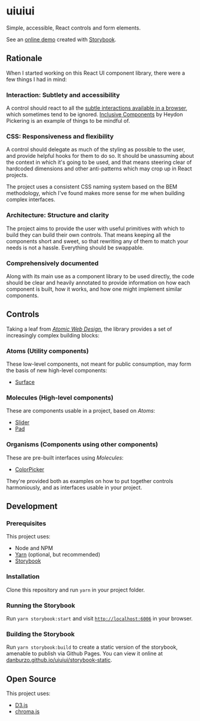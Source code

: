 # uiuiui

Simple, accessible, React controls and form elements.

See an [online demo](https://danburzo.github.io/uiuiui/storybook-static) created with [Storybook](https://storybook.js.org).

## Rationale

When I started working on this React UI component library, there were a few things I had in mind:

### Interaction: Subtlety and accessibility

A control should react to all the [subtle interactions available in a browser](https://medium.com/@addyosmani/accessible-ui-components-for-the-web-39e727101a67), which sometimes tend to be ignored. [Inclusive Components](https://inclusive-components.design/) by Heydon Pickering is an example of things to be mindful of.

### CSS: Responsiveness and flexibility

A control should delegate as much of the styling as possible to the user, and provide helpful hooks for them to do so. It should be unassuming about the context in which it's going to be used, and that means steering clear of hardcoded dimensions and other anti-patterns which may crop up in React projects.

The project uses a consistent CSS naming system based on the BEM methodology, which I've found makes more sense for me when building complex interfaces.

### Architecture: Structure and clarity

The project aims to provide the user with useful primitives with which to build they can build their own controls. That means keeping all the components short and sweet, so that rewriting any of them to match your needs is not a hassle. Everything should be swappable.

### Comprehensively documented

Along with its main use as a component library to be used directly, the code should be clear and heavily annotated to provide information on how each component is built, how it works, and how one might implement similar components.

## Controls

Taking a leaf from [_Atomic Web Design_](bradfrost.com/blog/post/atomic-web-design/), the library provides a set of increasingly complex building blocks:

### Atoms (Utility components)

These low-level components, not meant for public consumption, may form the basis of new high-level components:

* [Surface](./components/Surface/README.md)

### Molecules (High-level components)

These are components usable in a project, based on _Atoms_:

* [Slider](./components/Slider/README.md)
* [Pad](./components/Pad/README.md)

### Organisms (Components using other components)

These are pre-built interfaces using _Molecules_:

* [ColorPicker](./components/ColorPicker/README.md)

They're provided both as examples on how to put together controls harmoniously, and as interfaces usable in your project.

## Development

### Prerequisites

This project uses:

* Node and NPM 
* [Yarn](https://yarnpkg.org) (optional, but recommended)
* [Storybook](https://storybook.js.org)

### Installation

Clone this repository and run `yarn` in your project folder.

### Running the Storybook

Run `yarn storybook:start` and visit [`http://localhost:6006`](http://localhost:6006) in your browser.

### Building the Storybook

Run `yarn storybook:build` to create a static version of the storybook, amenable to publish via Github Pages. You can view it online at [danburzo.github.io/uiuiui/storybook-static](https://danburzo.github.io/uiuiui/storybook-static/).

## Open Source

This project uses:

* [D3.js](https://github.com/d3)
* [chroma.js](https://github.com/gka/chroma.js)

